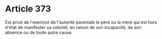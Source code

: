 # Article 373

Est privé de l'exercice de l'autorité parentale le père ou la mère qui est hors d'état de manifester sa volonté, en raison de son incapacité, de son absence ou de toute autre cause.

